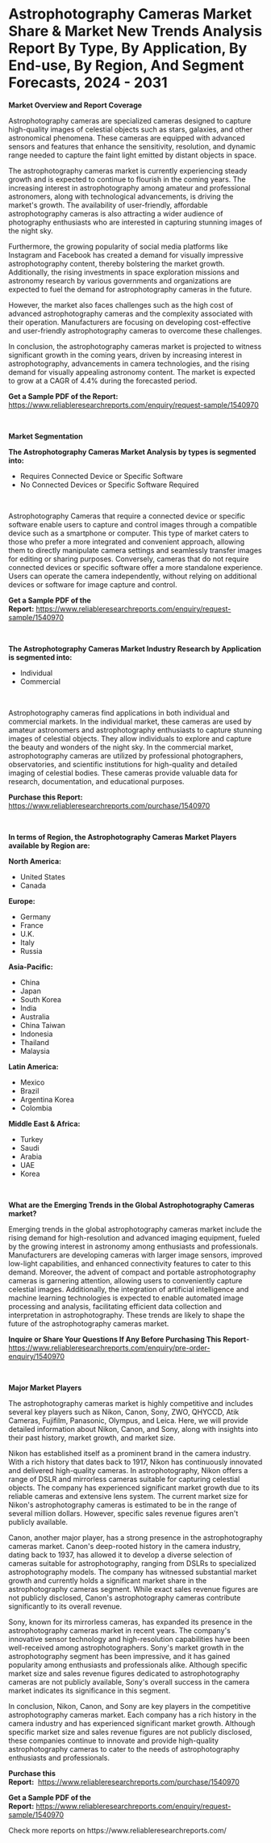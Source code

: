 <p><h1>Astrophotography Cameras Market Share & Market New Trends Analysis Report By Type, By Application, By End-use, By Region, And Segment Forecasts, 2024 - 2031</h1></p><p><strong>Market Overview and Report Coverage</strong></p>
<p><p>Astrophotography cameras are specialized cameras designed to capture high-quality images of celestial objects such as stars, galaxies, and other astronomical phenomena. These cameras are equipped with advanced sensors and features that enhance the sensitivity, resolution, and dynamic range needed to capture the faint light emitted by distant objects in space.</p><p>The astrophotography cameras market is currently experiencing steady growth and is expected to continue to flourish in the coming years. The increasing interest in astrophotography among amateur and professional astronomers, along with technological advancements, is driving the market's growth. The availability of user-friendly, affordable astrophotography cameras is also attracting a wider audience of photography enthusiasts who are interested in capturing stunning images of the night sky.</p><p>Furthermore, the growing popularity of social media platforms like Instagram and Facebook has created a demand for visually impressive astrophotography content, thereby bolstering the market growth. Additionally, the rising investments in space exploration missions and astronomy research by various governments and organizations are expected to fuel the demand for astrophotography cameras in the future.</p><p>However, the market also faces challenges such as the high cost of advanced astrophotography cameras and the complexity associated with their operation. Manufacturers are focusing on developing cost-effective and user-friendly astrophotography cameras to overcome these challenges.</p><p>In conclusion, the astrophotography cameras market is projected to witness significant growth in the coming years, driven by increasing interest in astrophotography, advancements in camera technologies, and the rising demand for visually appealing astronomy content. The market is expected to grow at a CAGR of 4.4% during the forecasted period.</p></p>
<p><strong>Get a Sample PDF of the Report:</strong> <a href="https://www.reliableresearchreports.com/enquiry/request-sample/1540970">https://www.reliableresearchreports.com/enquiry/request-sample/1540970</a></p>
<p>&nbsp;</p>
<p><strong>Market Segmentation</strong></p>
<p><strong>The Astrophotography Cameras Market Analysis by types is segmented into:</strong></p>
<p><ul><li>Requires Connected Device or Specific Software</li><li>No Connected Devices or Specific Software Required</li></ul></p>
<p>&nbsp;</p>
<p><p>Astrophotography Cameras that require a connected device or specific software enable users to capture and control images through a compatible device such as a smartphone or computer. This type of market caters to those who prefer a more integrated and convenient approach, allowing them to directly manipulate camera settings and seamlessly transfer images for editing or sharing purposes. Conversely, cameras that do not require connected devices or specific software offer a more standalone experience. Users can operate the camera independently, without relying on additional devices or software for image capture and control.</p></p>
<p><strong>Get a Sample PDF of the Report:</strong>&nbsp;<a href="https://www.reliableresearchreports.com/enquiry/request-sample/1540970">https://www.reliableresearchreports.com/enquiry/request-sample/1540970</a></p>
<p>&nbsp;</p>
<p><strong>The Astrophotography Cameras Market Industry Research by Application is segmented into:</strong></p>
<p><ul><li>Individual</li><li>Commercial</li></ul></p>
<p>&nbsp;</p>
<p><p>Astrophotography cameras find applications in both individual and commercial markets. In the individual market, these cameras are used by amateur astronomers and astrophotography enthusiasts to capture stunning images of celestial objects. They allow individuals to explore and capture the beauty and wonders of the night sky. In the commercial market, astrophotography cameras are utilized by professional photographers, observatories, and scientific institutions for high-quality and detailed imaging of celestial bodies. These cameras provide valuable data for research, documentation, and educational purposes.</p></p>
<p><strong>Purchase this Report:</strong>&nbsp; <a href="https://www.reliableresearchreports.com/purchase/1540970">https://www.reliableresearchreports.com/purchase/1540970</a></p>
<p>&nbsp;</p>
<p><strong>In terms of Region, the Astrophotography Cameras Market Players available by Region are:</strong></p>
<p>
    <p> <strong> North America: </strong>
        <ul>
            <li>United States</li>
            <li>Canada</li>
        </ul>
        </p> 
    <p> <strong> Europe: </strong>
        <ul>
            <li>Germany</li>
            <li>France</li>
            <li>U.K.</li>
            <li>Italy</li>
            <li>Russia</li>
        </ul>
        </p> 
    <p> <strong> Asia-Pacific: </strong>
        <ul>
            <li>China</li>
            <li>Japan</li>
            <li>South Korea</li>
            <li>India</li>
            <li>Australia</li>
            <li>China Taiwan</li>
            <li>Indonesia</li>
            <li>Thailand</li>
            <li>Malaysia</li>
        </ul>
        </p> 
    <p> <strong> Latin America: </strong>
        <ul>
            <li>Mexico</li>
            <li>Brazil</li>
            <li>Argentina Korea</li>
            <li>Colombia</li>
        </ul>
        </p> 
    <p> <strong> Middle East & Africa: </strong>
        <ul>
            <li>Turkey</li>
            <li>Saudi</li>
            <li>Arabia</li>
            <li>UAE</li>
            <li>Korea</li>
        </ul>
    </p>
    </p>
<p>&nbsp;</p>
<p><strong>What are the Emerging Trends in the Global Astrophotography Cameras market?</strong></p>
<p><p>Emerging trends in the global astrophotography cameras market include the rising demand for high-resolution and advanced imaging equipment, fueled by the growing interest in astronomy among enthusiasts and professionals. Manufacturers are developing cameras with larger image sensors, improved low-light capabilities, and enhanced connectivity features to cater to this demand. Moreover, the advent of compact and portable astrophotography cameras is garnering attention, allowing users to conveniently capture celestial images. Additionally, the integration of artificial intelligence and machine learning technologies is expected to enable automated image processing and analysis, facilitating efficient data collection and interpretation in astrophotography. These trends are likely to shape the future of the astrophotography cameras market.</p></p>
<p><strong>Inquire or Share Your Questions If Any Before Purchasing This Report</strong>- <a href="https://www.reliableresearchreports.com/enquiry/pre-order-enquiry/1540970">https://www.reliableresearchreports.com/enquiry/pre-order-enquiry/1540970</a></p>
<p>&nbsp;</p>
<p><strong>Major Market Players</strong></p>
<p><p>The astrophotography cameras market is highly competitive and includes several key players such as Nikon, Canon, Sony, ZWO, QHYCCD, Atik Cameras, Fujifilm, Panasonic, Olympus, and Leica. Here, we will provide detailed information about Nikon, Canon, and Sony, along with insights into their past history, market growth, and market size.</p><p>Nikon has established itself as a prominent brand in the camera industry. With a rich history that dates back to 1917, Nikon has continuously innovated and delivered high-quality cameras. In astrophotography, Nikon offers a range of DSLR and mirrorless cameras suitable for capturing celestial objects. The company has experienced significant market growth due to its reliable cameras and extensive lens system. The current market size for Nikon's astrophotography cameras is estimated to be in the range of several million dollars. However, specific sales revenue figures aren't publicly available.</p><p>Canon, another major player, has a strong presence in the astrophotography cameras market. Canon's deep-rooted history in the camera industry, dating back to 1937, has allowed it to develop a diverse selection of cameras suitable for astrophotography, ranging from DSLRs to specialized astrophotography models. The company has witnessed substantial market growth and currently holds a significant market share in the astrophotography cameras segment. While exact sales revenue figures are not publicly disclosed, Canon's astrophotography cameras contribute significantly to its overall revenue.</p><p>Sony, known for its mirrorless cameras, has expanded its presence in the astrophotography cameras market in recent years. The company's innovative sensor technology and high-resolution capabilities have been well-received among astrophotographers. Sony's market growth in the astrophotography segment has been impressive, and it has gained popularity among enthusiasts and professionals alike. Although specific market size and sales revenue figures dedicated to astrophotography cameras are not publicly available, Sony's overall success in the camera market indicates its significance in this segment.</p><p>In conclusion, Nikon, Canon, and Sony are key players in the competitive astrophotography cameras market. Each company has a rich history in the camera industry and has experienced significant market growth. Although specific market size and sales revenue figures are not publicly disclosed, these companies continue to innovate and provide high-quality astrophotography cameras to cater to the needs of astrophotography enthusiasts and professionals.</p></p>
<p><strong>Purchase this Report:</strong>&nbsp;&nbsp;<a href="https://www.reliableresearchreports.com/purchase/1540970">https://www.reliableresearchreports.com/purchase/1540970</a></p>
<p></p>
<p><strong>Get a Sample PDF of the Report:</strong>&nbsp;<a href="https://www.reliableresearchreports.com/enquiry/request-sample/1540970">https://www.reliableresearchreports.com/enquiry/request-sample/1540970</a></p>
<p>Check more reports on https://www.reliableresearchreports.com/</p>